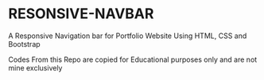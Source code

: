 # RESONSIVE-NAVBAR
A Responsive Navigation bar for Portfolio Website Using HTML, CSS and Bootstrap

Codes From this Repo are copied for Educational purposes only and are not mine exclusively
